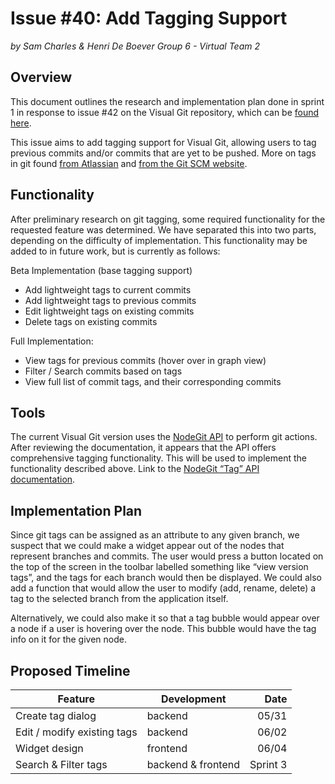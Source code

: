 # Issue #40: Add Tagging Support

*by Sam Charles & Henri De Boever*
*Group 6 - Virtual Team 2*

## Overview
This document outlines the research and implementation plan done in sprint 1 in response to issue #42 on the Visual Git repository, which can be [found here](https://github.com/uvicgse/project-virtual-team-2/issues/40).

This issue aims to add tagging support for Visual Git, allowing users to tag previous commits and/or commits that are yet to be pushed. More on tags in git found [from Atlassian](https://www.atlassian.com/git/tutorials/inspecting-a-repository/git-tag) and [from the Git SCM website](https://git-scm.com/book/en/v2/Git-Basics-Tagging).

## Functionality
After preliminary research on git tagging, some required functionality for the requested feature was determined. We have separated this into two parts, depending on the difficulty of implementation. This functionality may be added to in future work, but is currently as follows:

Beta Implementation (base tagging support)
* Add lightweight tags to current commits
* Add lightweight tags to previous commits
* Edit lightweight tags on existing commits
* Delete tags on existing commits

Full Implementation:
* View tags for previous commits (hover over in graph view)
* Filter / Search commits based on tags
* View full list of commit tags, and their corresponding commits


## Tools 
The current Visual Git version uses the [NodeGit API](https://www.nodegit.org/api/) to perform git actions. After reviewing the documentation, it appears that the API offers comprehensive tagging functionality. This will be used to implement the functionality described above. Link to the [NodeGit “Tag” API documentation](https://www.nodegit.org/api/tag/).

## Implementation Plan
Since git tags can be assigned as an attribute to any given branch, we suspect that we could make a widget appear out of the nodes that represent branches and commits. The user would press a button located on the top of the screen in the toolbar labelled something like “view version tags”, and the tags for each branch would then be displayed. We could also add a function that would allow the user to modify (add, rename, delete) a tag to the selected branch from the application itself.

Alternatively, we could also make it so that a tag bubble would appear over a node if a user is hovering over the node. This bubble would have the tag info on it for the given node. 

## Proposed Timeline

 | Feature                     | Development        |     Date |
 | --------------------------- | ------------------ | -------: |
 | Create tag dialog           | backend            |    05/31 |
 | Edit / modify existing tags | backend            |    06/02 |
 | Widget design               | frontend           |    06/04 |
 | Search & Filter tags        | backend & frontend | Sprint 3 |




